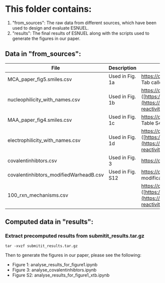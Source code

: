# This folder contains:
  1) "from_sources": The raw data from different sources, which have been used to design and evaluate ESNUEL.
  2) "results": The final results of ESNUEL along with the scripts used to generate the figures in our paper.


## Data in "from_sources":

| File | Description | Reference | Accessed |
| ------------- | ------------- | ------------- | ------------- |
| MCA_paper_fig5.smiles.csv | Used in Fig. 1a | https://dx.doi.org/10.1021/acs.joc.0c02327 (extracted from Tab called "Fig 5" in this [file](https://pubs.acs.org/doi/suppl/10.1021/acs.joc.0c02327/suppl_file/jo0c02327_si_002.xlsx)) | June 2023 |
| nucleophilicity_with_names.csv | Used in Fig. 1b | https://doi.org/10.1021/acs.jcim.1c01400 ([https://cdb.ics.uci.edu/cgibin/ReactivitiesDatasetsWeb.html](https://cdb.ics.uci.edu/cgibin/dataset-reactivities/nucleophilicity.csv)) | June 2023 |
| MAA_paper_fig4.smiles.csv | Used in Fig. 1c | https://dx.doi.org/10.1021/acs.joc.9b03187 (extracted from Table S4 in the [SI](https://pubs.acs.org/doi/suppl/10.1021/acs.joc.9b03187/suppl_file/jo9b03187_si_001.pdf)) | June 2023 |
| electrophilicity_with_names.csv | Used in Fig. 1d | https://doi.org/10.1021/acs.jcim.1c01400 ([https://cdb.ics.uci.edu/cgibin/ReactivitiesDatasetsWeb.html](https://cdb.ics.uci.edu/cgibin/dataset-reactivities/eletrophilicity.csv)) | June 2023 |
| covalentinhibtors.csv | Used in Fig. 3 | https://doi.org/10.1007/s10822-020-00342-w ([link to file](https://static-content.springer.com/esm/art%3A10.1007%2Fs10822-020-00342-w/MediaObjects/10822_2020_342_MOESM2_ESM.csv)) | June 2023 |
| covalentinhibtors_modifiedWarheadB.csv | Used in Fig. S12 | https://doi.org/10.1007/s10822-020-00342-w (a modification of [link to file](https://static-content.springer.com/esm/art%3A10.1007%2Fs10822-020-00342-w/MediaObjects/10822_2020_342_MOESM2_ESM.csv)) | June 2023 |
| 100_rxn_mechanisms.csv |  | https://doi.org/10.1021/acs.jcim.1c01400 ([https://cdb.ics.uci.edu/cgibin/ReactivitiesDatasetsWeb.html](https://cdb.ics.uci.edu/cgibin/dataset-reactivities/100_rxn_mechanisms.csv)) | June 2023 |

## Computed data in "results":

### Extract precomputed results from submitit_results.tar.gz

    tar -xvzf submitit_results.tar.gz

Then to generate the figures in our paper, please see the following:
 - Figure 1: analyse_results_for_figure1.ipynb
 - Figure 3: analyse_covalentinhibtors.ipynb
 - Figure S2: analyse_results_for_figure1_xtb.ipynb
